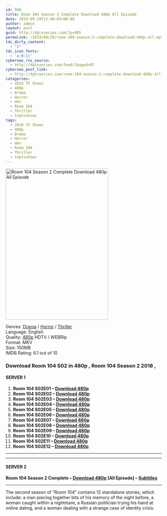 ```yaml
---
id: 588
title: Room 104 Season 2 Complete Download 480p All Episode
date: 2019-09-29T13:49:03+00:00
author: admin
layout: post
guid: http://4gtvseries.com/?p=985
permalink: /2019/09/29/room-104-season-2-complete-download-480p-all-episode/
tdc_dirty_content:
  - "1"
tdc_icon_fonts:
  - 'a:0:{}'
cyberseo_rss_source:
  - http://4gtvseries.com/feed/?paged=87
cyberseo_post_link:
  - http://4gtvseries.com/room-104-season-2-complete-download-480p-all-episode/
categories:
  - 2018 TV Shows
  - 480p
  - Drama
  - Horror
  - mkv
  - Room 104
  - Thriller
  - toptvshows
tags:
  - 2018 TV Shows
  - 480p
  - Drama
  - Horror
  - mkv
  - Room 104
  - Thriller
  - toptvshows
---
```

<img loading="lazy" class="aligncenter" src="https://4.bp.blogspot.com/-kBnErWyKIKU/XZC1dZIIECI/AAAAAAAAAF0/w4C0S36_5DMSnQN9e7NU6w6BzqWbBtNrwCK4BGAYYCw/s1600/Room%2B104%2BSeason%2B2.jpg" alt="Room 104 Season 2 Complete Download 480p All Episode" width="330" height="488" />

Genres: <a href="http://4gtvseries.com/tag/drama/" data-wpel-link="internal">Drama</a>&nbsp;/&nbsp;<a href="http://4gtvseries.com/tag/horror/" data-wpel-link="internal">Horror</a> / <a href="http://4gtvseries.com/tag/thriller/" data-wpel-link="internal">Thriller</a>  
Language: English  
Quality:&nbsp;<a href="http://4gtvseries.com/tag/480p/" data-wpel-link="internal">480p</a> HDTV / WEBRip  
Format: MKV  
Size: 150MB  
IMDB Rating: 6.1 out of 10

### **Download Room 104 S02 in 480p , Room 104 Season 2 2018 ,&nbsp;**

#### <span><strong>SERVER 1</strong></span>

  1. **Room 104 S02E01 – <a href="http://slink.dl480p.xyz/HBqoU68" data-wpel-link="external" target="_blank" rel="nofollow external noopener noreferrer" class="wpel-icon-left"><i class="wpel-icon fa fa-download" aria-hidden="true"></i>Download 480p</a>**
  2. **Room 104 S02E02 – <a href="http://slink.dl480p.xyz/O9wd" data-wpel-link="external" target="_blank" rel="nofollow external noopener noreferrer" class="wpel-icon-left"><i class="wpel-icon fa fa-download" aria-hidden="true"></i>Download 480p</a>**
  3. **Room 104 S02E03 – <a href="http://slink.dl480p.xyz/ASCmSCP" data-wpel-link="external" target="_blank" rel="nofollow external noopener noreferrer" class="wpel-icon-left"><i class="wpel-icon fa fa-download" aria-hidden="true"></i>Download 480p</a>**
  4. **Room 104 S02E04 – <a href="http://slink.dl480p.xyz/MlHFnk" data-wpel-link="external" target="_blank" rel="nofollow external noopener noreferrer" class="wpel-icon-left"><i class="wpel-icon fa fa-download" aria-hidden="true"></i>Download 480p</a>**
  5. **Room 104 S02E05 – <a href="http://slink.dl480p.xyz/z8aZ5w" data-wpel-link="external" target="_blank" rel="nofollow external noopener noreferrer" class="wpel-icon-left"><i class="wpel-icon fa fa-download" aria-hidden="true"></i>Download 480p</a>**
  6. **Room 104 S02E06 – <a href="http://slink.dl480p.xyz/XxdlV" data-wpel-link="external" target="_blank" rel="nofollow external noopener noreferrer" class="wpel-icon-left"><i class="wpel-icon fa fa-download" aria-hidden="true"></i>Download 480p</a>**
  7. **Room 104 S02E07 – <a href="http://slink.dl480p.xyz/k8py1Iwx" data-wpel-link="external" target="_blank" rel="nofollow external noopener noreferrer" class="wpel-icon-left"><i class="wpel-icon fa fa-download" aria-hidden="true"></i>Download 480p</a>**
  8. **Room 104 S02E08 – <a href="http://slink.dl480p.xyz/cd6qkkA" data-wpel-link="external" target="_blank" rel="nofollow external noopener noreferrer" class="wpel-icon-left"><i class="wpel-icon fa fa-download" aria-hidden="true"></i>Download 480p</a>**
  9. **Room 104 S02E09 – <a href="http://slink.dl480p.xyz/VI84Q" data-wpel-link="external" target="_blank" rel="nofollow external noopener noreferrer" class="wpel-icon-left"><i class="wpel-icon fa fa-download" aria-hidden="true"></i>Download 480p</a>**
 10. **Room 104 S02E10 – <a href="http://slink.dl480p.xyz/Qi5io" data-wpel-link="external" target="_blank" rel="nofollow external noopener noreferrer" class="wpel-icon-left"><i class="wpel-icon fa fa-download" aria-hidden="true"></i>Download 480p</a>**
 11. **Room 104 S02E11 – <a href="http://slink.dl480p.xyz/hZZIj" data-wpel-link="external" target="_blank" rel="nofollow external noopener noreferrer" class="wpel-icon-left"><i class="wpel-icon fa fa-download" aria-hidden="true"></i>Download 480p</a>**
 12. **Room 104 S02E12 – <a href="http://slink.dl480p.xyz/2qgQz" data-wpel-link="external" target="_blank" rel="nofollow external noopener noreferrer" class="wpel-icon-left"><i class="wpel-icon fa fa-download" aria-hidden="true"></i>Download 480p</a>**

* * *

* * *

#### <span><strong>SERVER 2</strong></span>

**Room 104 Season 2 Complete – <a href="http://dl480p.xyz/776/" data-wpel-link="external" target="_blank" rel="nofollow external noopener noreferrer" class="wpel-icon-left"><i class="wpel-icon fa fa-download" aria-hidden="true"></i>Download 480p</a> [All Episode] – <a href="https://subscene.com/subtitles/room-104-second-season" data-wpel-link="external" target="_blank" rel="nofollow external noopener noreferrer" class="wpel-icon-left"><i class="wpel-icon fa fa-download" aria-hidden="true"></i>Subtitles</a>**

* * *

The second season of “Room 104” contains 12 standalone stories, which include: a man piecing together bits of his memory of the night before, a woman caught within a nightmare, a Russian politician trying his hand at online dating, and a woman dealing with a strange case of identity crisis.

<div align="center">
</div>